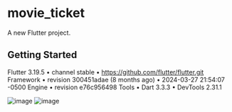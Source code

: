 # movie_ticket

A new Flutter project.

## Getting Started

Flutter 3.19.5 • channel stable • https://github.com/flutter/flutter.git
Framework • revision 300451adae (8 months ago) • 2024-03-27 21:54:07 -0500
Engine • revision e76c956498
Tools • Dart 3.3.3 • DevTools 2.31.1

![image](https://github.com/user-attachments/assets/1268c2c9-2cb2-411f-bc6f-eb8d74490012)
![image](https://github.com/user-attachments/assets/5fe1e28b-a0d7-4877-ab0e-67cbc72bb1c8)



